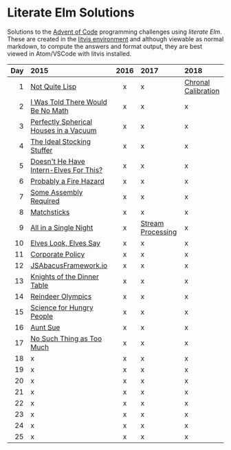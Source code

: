 # Literate Elm Solutions

Solutions to the [Advent of Code](http://adventofcode.com) programming challenges using _literate Elm_.
These are created in the [litvis environment](https://github.com/gicentre/litvis) and although viewable as normal markdown, to compute the answers and format output, they are best viewed in Atom/VSCode with litvis installed.

| Day | 2015                                                  | 2016 | 2017                             | 2018                               |
| --: | :---------------------------------------------------- | :--: | :------------------------------- | :--------------------------------- |
|   1 | [Not Quite Lisp](d01_2015.md)                         |  x   | x                                | [Chronal Calibration](d01_2018.md) |
|   2 | [I Was Told There Would Be No Math](d02_2015.md)      |  x   | x                                | x                                  |
|   3 | [Perfectly Spherical Houses in a Vacuum](d03_2015.md) |  x   | x                                | x                                  |
|   4 | [The Ideal Stocking Stuffer](d04_2015.md)             |  x   | x                                | x                                  |
|   5 | [Doesn't He Have Intern-Elves For This?](d05_2015.md) |  x   | x                                | x                                  |
|   6 | [Probably a Fire Hazard](d06_2015.md)                 |  x   | x                                | x                                  |
|   7 | [Some Assembly Required](d07_2015.md)                 |  x   | x                                | x                                  |
|   8 | [Matchsticks](d08_2015.md)                            |  x   | x                                | x                                  |
|   9 | [All in a Single Night](d09_2015.md)                  |  x   | [Stream Processing](d09_2017.md) | x                                  |
|  10 | [Elves Look, Elves Say](d10_2015.md)                  |  x   | x                                | x                                  |
|  11 | [Corporate Policy](d11_2015.md)                       |  x   | x                                | x                                  |
|  12 | [JSAbacusFramework.io](d12_2015.md)                   |  x   | x                                | x                                  |
|  13 | [Knights of the Dinner Table](d13_2015.md)            |  x   | x                                | x                                  |
|  14 | [Reindeer Olympics](d14_2015.md)                      |  x   | x                                | x                                  |
|  15 | [Science for Hungry People](d15_2015.md)              |  x   | x                                | x                                  |
|  16 | [Aunt Sue](d16_2015.md)                               |  x   | x                                | x                                  |
|  17 | [No Such Thing as Too Much](d17_2015.md)              |  x   | x                                | x                                  |
|  18 | x                                                     |  x   | x                                | x                                  |
|  19 | x                                                     |  x   | x                                | x                                  |
|  20 | x                                                     |  x   | x                                | x                                  |
|  21 | x                                                     |  x   | x                                | x                                  |
|  22 | x                                                     |  x   | x                                | x                                  |
|  23 | x                                                     |  x   | x                                | x                                  |
|  24 | x                                                     |  x   | x                                | x                                  |
|  25 | x                                                     |  x   | x                                | x                                  |
